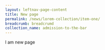 ```yaml
---
layout: leftnav-page-content
title: New page
permalink: /news/lorem-collection/item-one/
breadcrumb: breadcrumd
collection_name: admission-to-the-bar
---
```


I am new page 
